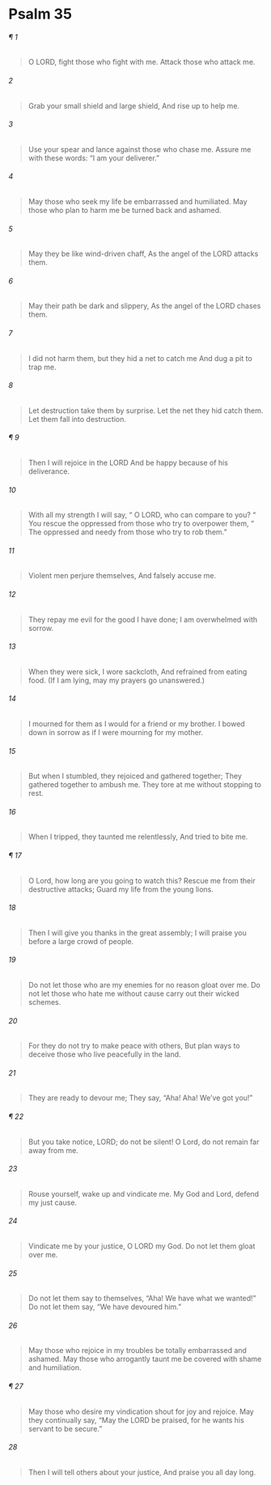 # Psalm 35
###### ¶ 1
> O LORD, fight those who fight with me.
> Attack those who attack me.
###### 2
> Grab your small shield and large shield,
> And rise up to help me.
###### 3
> Use your spear and lance against those who chase me.
> Assure me with these words: “I am your deliverer.”
###### 4
> May those who seek my life be embarrassed and humiliated.
> May those who plan to harm me be turned back and ashamed.
###### 5
> May they be like wind-driven chaff,
> As the angel of the LORD attacks them.
###### 6
> May their path be dark and slippery,
> As the angel of the LORD chases them.
###### 7
> I did not harm them, but they hid a net to catch me
> And dug a pit to trap me.
###### 8
> Let destruction take them by surprise.
> Let the net they hid catch them.
> Let them fall into destruction.
###### ¶ 9
> Then I will rejoice in the LORD
> And be happy because of his deliverance.
###### 10
> With all my strength I will say,
>  “ O LORD, who can compare to you?
>  “ You rescue the oppressed from those who try to overpower them,
>  “ The oppressed and needy from those who try to rob them.”
###### 11
> Violent men perjure themselves,
> And falsely accuse me.
###### 12
> They repay me evil for the good I have done;
> I am overwhelmed with sorrow.
###### 13
> When they were sick, I wore sackcloth,
> And refrained from eating food.
> (If I am lying, may my prayers go unanswered.)
###### 14
> I mourned for them as I would for a friend or my brother.
> I bowed down in sorrow as if I were mourning for my mother.
###### 15
> But when I stumbled, they rejoiced and gathered together;
> They gathered together to ambush me.
> They tore at me without stopping to rest.
###### 16
> When I tripped, they taunted me relentlessly,
> And tried to bite me.
###### ¶ 17
> O Lord, how long are you going to watch this?
> Rescue me from their destructive attacks;
> Guard my life from the young lions.
###### 18
> Then I will give you thanks in the great assembly;
> I will praise you before a large crowd of people.
###### 19
> Do not let those who are my enemies for no reason gloat over me.
> Do not let those who hate me without cause carry out their wicked schemes.
###### 20
> For they do not try to make peace with others,
> But plan ways to deceive those who live peacefully in the land.
###### 21
> They are ready to devour me;
> They say, “Aha! Aha! We’ve got you!”
###### ¶ 22
> But you take notice, LORD; do not be silent!
> O Lord, do not remain far away from me.
###### 23
> Rouse yourself, wake up and vindicate me.
> My God and Lord, defend my just cause.
###### 24
> Vindicate me by your justice, O LORD my God.
> Do not let them gloat over me.
###### 25
> Do not let them say to themselves, “Aha! We have what we wanted!”
> Do not let them say, “We have devoured him.”
###### 26
> May those who rejoice in my troubles be totally embarrassed and ashamed.
> May those who arrogantly taunt me be covered with shame and humiliation.
###### ¶ 27
> May those who desire my vindication shout for joy and rejoice.
> May they continually say, “May the LORD be praised, for he wants his servant to be secure.”
###### 28
> Then I will tell others about your justice,
> And praise you all day long.
